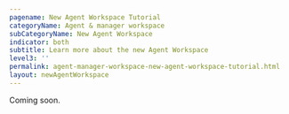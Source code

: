 ```yaml
---
pagename: New Agent Workspace Tutorial
categoryName: Agent & manager workspace
subCategoryName: New Agent Workspace
indicator: both
subtitle: Learn more about the new Agent Workspace
level3: ''
permalink: agent-manager-workspace-new-agent-workspace-tutorial.html
layout: newAgentWorkspace
---
```


Coming soon.
